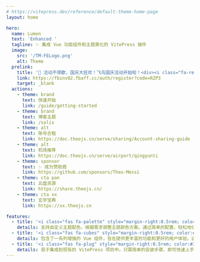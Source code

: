 ```yaml
---
# https://vitepress.dev/reference/default-theme-home-page
layout: home

hero:
  name: Lumen
  text: 'Enhanced '
  tagline: ✨ 集成 Vue 功能组件和主题美化的 VitePress 插件
  image:
    src: '/TM-FELogo.png'
    alt: Theme
  prelink:
    title: '🎉 活动不停歇，国庆大狂欢！飞鸟国庆活动开始啦！<div><i class="fa-regular fa-hourglass-half" style="color: var(--vp-c-brand-3)"></i> 活动时间: 即日起至 <span style="color: var(--vp-c-brand-3);font-weight: bold;">2024年10月15日23点59分</span></div>'
    link: https://fbinv02.fbaff.cc/auth/register?code=RZP3
    target: _blank
  actions:
    - theme: brand
      text: 快速开始
      link: /guide/getting-started
    - theme: brand
      text: 博客主题
      link: /solis
    - theme: alt
      text: 账号合租
      link: https://doc.theojs.cn/serve/sharing/Account-sharing-guide
    - theme: alt
      text: 机场推荐
      link: https://doc.theojs.cn/serve/airport/qingyunti
    - theme: sponsor
      text: ✨ 成为赞助商
      link: https://github.com/sponsors/Theo-Messi
    - theme: cta pan
      text: 云盘资源
      link: https://share.theojs.cn/
    - theme: cta xx
      text: 玄学宝典
      link: https://xx.theojs.cn

features:
  - title: '<i class="fas fa-palette" style="margin-right:0.5rem; color:#FF6347" alt="palette"></i>自定义主题配色'
    details: 支持自定义主题配色，根据需求调整主题颜色方案。通过简单的配置，轻松地切换不同的主题配色，以符合品牌或个人偏好的视觉风格。
  - title: '<i class="fas fa-cubes" style="margin-right:0.5rem; color:#4682B4" alt="cubes"></i>增强的 Vue 组件'
    details: 包含了一系列增强的 Vue 组件，旨在提供更丰富的功能和更好的用户体验。这些组件可以直接在 VitePress 项目中使用，减少开发时间，同时提高页面的交互性和视觉效果。
  - title: '<i class="fas fa-plug" style="margin-right:0.5rem; color:#32CD32" alt="plug"></i>易于集成和使用'
    details: 易于集成到现有的 VitePress 项目中。只需简单的安装步骤，即可快速上手使用所有增强的功能和组件，提升文档站点的整体质量和专业性。
---
```


<Home />
<style>
  :root {
    --vp-home-hero-image-background-image: none !important;
  }
</style>

<!-- <Twikoo :Twikoo_Data="{ envId: 'https://share-twikoo.netlify.app/.netlify/functions/twikoo' }" /> -->
